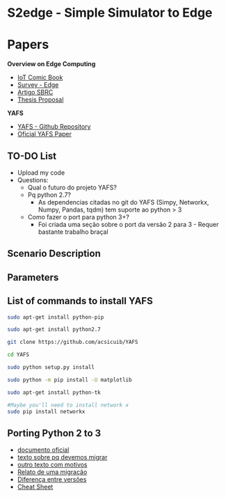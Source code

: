 
# S2edge - Simple Simulator to Edge

# Papers

**Overview on Edge Computing**

  - [IoT Comic Book](https://drive.google.com/file/d/1ChouVHAa0OxDT1cK3hnuGXK04SC8zkxs/view?usp=sharing)
  - [Survey - Edge](https://drive.google.com/file/d/1Mybe-CyLMRBSJemb9xi7mFPJlqYImTMn/view?usp=sharing)
  - [Artigo SBRC](https://drive.google.com/file/d/1Y4hif0Qc5UIZAsrok2qE9wWHzW9udMki/view?usp=sharing)
  - [Thesis Proposal](https://drive.google.com/file/d/1Y4hif0Qc5UIZAsrok2qE9wWHzW9udMki/view?usp=sharing)
 
 **YAFS**
  - [YAFS - Github Repository](https://github.com/acsicuib/YAFS)
  - [Oficial YAFS Paper](https://arxiv.org/abs/1902.01091)

## TO-DO List
  - Upload my code
  - Questions: 
    - Qual o futuro do projeto YAFS? 
    - Pq python 2.7? 
      - As dependencias citadas no git do YAFS (Simpy, Networkx, Numpy, Pandas, tqdm) tem suporte ao python > 3
    - Como fazer o port para python 3+?
      - Foi criada uma seção sobre o port da versão 2 para 3 - Requer bastante trabalho braçal


## Scenario Description
## Parameters


## List of commands to install YAFS

```bash
sudo apt-get install python-pip

sudo apt-get install python2.7

git clone https://github.com/acsicuib/YAFS

cd YAFS

sudo python setup.py install

sudo python -m pip install -U matplotlib

sudo apt-get install python-tk

#Maybe you'll need to install network x
sudo pip install networkx
```


## Porting Python 2 to 3

 - [documento oficial](https://docs.python.org/3/howto/pyporting.html)
 - [texto sobre pq devemos migrar](http://blog.aprendapython.com.br/articles/python2-ou-3-1fr71/)
 - [outro texto com motivos](http://www.zeletron.com.br/2013/03/portando-para-o-python-3.html)
 - [Relato de uma migração](https://www.agatetepe.com.br/licoes-aprendidas-da-migracao-para-o-python-3/)
 - [Diferença entre versões](https://blog.caelum.com.br/quais-as-diferencas-entre-python-2-e-python-3/)
 - [Cheat Sheet](http://python-future.org/compatible_idioms.html)
 


